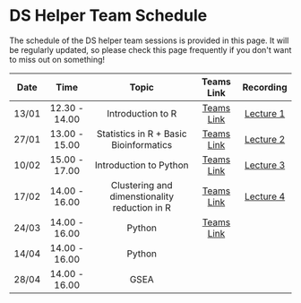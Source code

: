 # DS Helper Team Schedule

The schedule of the DS helper team sessions is provided in this page. It will be regularly updated, so please check this page frequently if you don't want to miss out on something!


Date|Time| Topic | Teams Link | Recording |
:---:|:---:|:---:|:---:|:---:|
13/01|12.30 - 14.00| Introduction to R | [Teams Link](https://teams.microsoft.com/l/meetup-join/19%3ameeting_NTM1YjQyMDAtODU3NS00ODk1LThmYWUtMjA2ZGYwZDU2ZDlj%40thread.v2/0?context=%7b%22Tid%22%3a%222b897507-ee8c-4575-830b-4f8267c3d307%22%2c%22Oid%22%3a%2259f6bab9-038b-4d99-ba0a-7617d7a16f65%22%7d)| [Lecture 1](https://web.microsoftstream.com/video/27ef6099-5bce-46a1-a3d4-bbffb6ba18bd)
27/01| 13.00 - 15.00 |Statistics in R + Basic Bioinformatics | [Teams Link](https://teams.microsoft.com/l/meetup-join/19%3ameeting_YTZjOGM1ODctMjYxZi00ZDA2LTk5YjEtOTI3MjdiM2E0YTYx%40thread.v2/0?context=%7b%22Tid%22%3a%222b897507-ee8c-4575-830b-4f8267c3d307%22%2c%22Oid%22%3a%2259f6bab9-038b-4d99-ba0a-7617d7a16f65%22%7d)| [Lecture 2](https://web.microsoftstream.com/video/8f874600-30dd-4afd-8f49-5db9fabb1989) |
10/02 | 15.00 - 17.00 | Introduction to Python | [Teams Link](https://teams.microsoft.com/l/meetup-join/19%3ameeting_NDE5NDE2ZGUtM2VkOS00YWQyLTllNzMtY2FhZjJiZDFlN2Vh%40thread.v2/0?context=%7b%22Tid%22%3a%222b897507-ee8c-4575-830b-4f8267c3d307%22%2c%22Oid%22%3a%2259f6bab9-038b-4d99-ba0a-7617d7a16f65%22%7d) | [Lecture 3](https://web.microsoftstream.com/video/22107f8d-fb70-4be9-9c22-0ab7468f9496)
17/02 | 14.00 - 16.00 |  Clustering and dimenstionality reduction in R | [Teams Link](https://teams.microsoft.com/l/meetup-join/19%3ameeting_OWIyODY1ODUtY2ZhNi00MjNkLWE5OWItYzAyZTc2ZWNhNDk2%40thread.v2/0?context=%7b%22Tid%22%3a%222b897507-ee8c-4575-830b-4f8267c3d307%22%2c%22Oid%22%3a%2259f6bab9-038b-4d99-ba0a-7617d7a16f65%22%7d) | [Lecture 4](https://web.microsoftstream.com/video/3849a208-15f9-4f30-8801-7b1afed08cdd?list=user&userId=59f6bab9-038b-4d99-ba0a-7617d7a16f65)
24/03 | 14.00 - 16.00 | Python | [Teams Link](https://teams.microsoft.com/l/meetup-join/19%3ameeting_YWE3NmRmYjktNTBjZi00YzYyLWE4NDMtYWUwODBkNWE0MDZm%40thread.v2/0?context=%7b%22Tid%22%3a%222b897507-ee8c-4575-830b-4f8267c3d307%22%2c%22Oid%22%3a%2259f6bab9-038b-4d99-ba0a-7617d7a16f65%22%7d)
14/04 | 14.00 - 16.00 | Python | 
28/04 | 14.00 - 16.00 | GSEA | 
